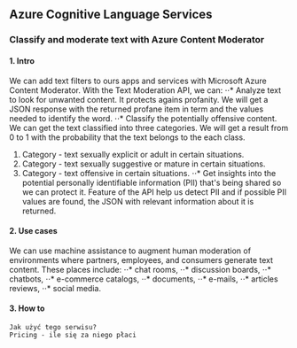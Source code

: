 ## Azure Cognitive Language Services

### Classify and moderate text with Azure Content Moderator

#### 1. Intro

We can add text filters to ours apps and services with Microsoft Azure Content Moderator. 
With the Text Moderation API, we can:
⋅⋅* Analyze text to look for unwanted content. It protects agains profanity. We will get a JSON response with the returned profane item in term and the values needed to identify the word.
⋅⋅* Classify the potentially offensive content. We can get the text classified into three categories. We will get a result from 0 to 1 with the probability that the text belongs to the each class.
1. Category - text  sexually explicit or adult in certain situations.
2. Category - text sexually suggestive or mature in certain situations.
3. Category - text offensive in certain situations.
⋅⋅* Get insights into the potential personally identifiable information (PII) that's being shared so we can protect it. Feature of the API help us detect PII and if possible PII values are found, the JSON with relevant information about it is returned.
    
#### 2. Use cases

We can use machine assistance to augment human moderation of environments where partners, employees, and consumers generate text content. These places include:
⋅⋅* chat rooms,
⋅⋅* discussion boards,
⋅⋅* chatbots,
⋅⋅* e-commerce catalogs,
⋅⋅* documents,
⋅⋅* e-mails,
⋅⋅* articles reviews,
⋅⋅* social media.

#### 3. How to

    Jak użyć tego serwisu?
    Pricing - ile się za niego płaci
